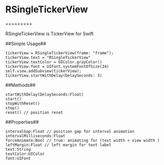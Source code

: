 # RSingleTickerView
=========

RSingleTickerView is TickerView for Swift


##Simple Usage##

    tickerView = RSingleTickerView(frame: "frame");
    tickerView.text = "RSingleTickerView"
    tickerView.textColor = UIColor.grayColor()
    tickerView.font = UIFont.systemFontOfSize(24)
    self.view.addSubview(tickerView);
    tickerView.startWithDelay(DelaySeconds: 3)


##Methods##
    
    startWithDelay(DelaySeconds:Float)
    start()
    stopWithReset()
    stop()
    reset() // position reset

##Properties##

    intervalGap:Float // position gap for interval animation 
    intervalMilliseconds:Float
    forceAnimate:Bool // true: animating for (text width < view width )
    leftMargin:Float // left margin for text label
    text:String
    textColor:UIColor
    font:UIFont
